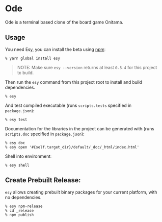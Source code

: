 # Ode

Ode is a terminal based clone of the board game Onitama.

## Usage

You need Esy, you can install the beta using [npm](https://npmjs.com):

    % yarn global install esy

> NOTE: Make sure `esy --version` returns at least `0.5.4` for this project to build.

Then run the `esy` command from this project root to install and build dependencies.

    % esy

And test compiled executable (runs `scripts.tests` specified in
`package.json`):

    % esy test

Documentation for the libraries in the project can be generated with (runs
`scripts.doc` specified in `package.json`):

    % esy doc
    % esy open '#{self.target_dir}/default/_doc/_html/index.html'

Shell into environment:

    % esy shell

## Create Prebuilt Release:

`esy` allows creating prebuilt binary packages for your current platform, with
no dependencies.

    % esy npm-release
    % cd _release
    % npm publish
